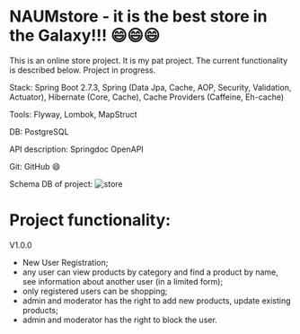 # NAUMstore - it is the best store in the Galaxy!!! 😄😄😄

This is an online store project. It is my pat project. The current functionality is described below. Project in progress.

Stack:
Spring Boot 2.7.3,
Spring (Data Jpa, Cache, AOP, Security, Validation, Actuator), 
Hibernate (Core, Cache),
Cache Providers (Caffeine, Eh-cache)

Tools:
Flyway,
Lombok,
MapStruct

DB:
PostgreSQL

API description:
Springdoc OpenAPI

Git:
GitHub 😄

Schema DB of project:
![store](https://user-images.githubusercontent.com/103596222/198280108-ddabc91f-ba73-4b46-a35e-a1504235f977.png)

# Project functionality:

V1.0.0
- New User Registration;
- any user can view products by category and find a product by name, see information about another user (in a limited form);
- only registered users can be shopping;
- admin and moderator has the right to add new products, update existing products;
- admin and moderator has the right to block the user.
